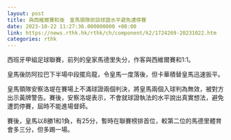 ```yaml
---
layout: post
title: 與西維爾賽和後　皇馬領隊拒談球證水平避免遭停賽
date: 2023-10-22 11:27:36.000000000 +08:00
link: https://news.rthk.hk/rthk/ch/component/k2/1724269-20231022.htm
categories: rthk
---
```


西班牙甲組足球聯賽，前列的皇家馬德里失分，作客與西維爾賽和1:1。

皇馬後防阿拉巴下半場中段擺烏龍，令皇馬一度落後，但卡華積替皇馬迅速扳平。

皇馬領隊安察洛堤在賽場上不滿球證兩個判決，將皇馬兩個入球判為無效，被對方出示黃牌警告。賽後，安察洛堤表示，不會就球證執法的水平說出真實想法，避免遭罰停賽，屆時不能進場督師。

賽後，皇馬以8勝1和1負，有25分，暫時在聯賽榜排首位，較第二位的馬德里體育會多三分，但多踢一場。
